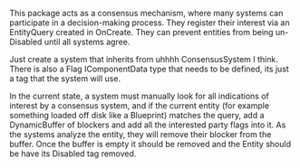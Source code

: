 This package acts as a consensus mechanism, where many systems can participate in a decision-making process. They register their interest via an EntityQuery created in OnCreate. They can prevent entities from being un-Disabled until all systems agree. 

Just create a system that inherits from uhhhh ConsensusSystem I think. There is also a Flag IComponentData type that needs to be defined, its just a tag that the system will use. 

In the current state, a system must manually look for all indications of interest by a consensus system, and if the current entity (for example something loaded off disk like a Blueprint) matches the query, add a DynamicBuffer of blockers and add all the interested party flags into it. As the systems analyze the entity, they will remove their blocker from the buffer. Once the buffer is empty it should be removed and the Entity should be have its Disabled tag removed.